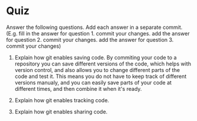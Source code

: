 # Quiz

Answer the following questions. Add each answer in a separate commit. (E.g. fill in the answer for question 1. commit your changes. add the answer for question 2. commit your changes. add the answer for question 3. commit your changes)

1. Explain how git enables saving code.
	By commiting your code to a repository you can save different versions of the code,
	which helps with version control, and also allows you to change different parts of
	the code and test it. This means you do not have to keep track of different versions
	manualy, and you can easily save parts of your code at different times, and then
	combine it when it's ready.
2. Explain how git enables tracking code.

3. Explain how git enables sharing code.
